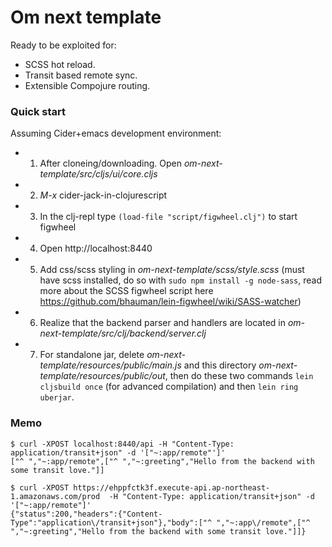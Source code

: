 # Om next template

Ready to be exploited for:
  - SCSS hot reload.
  - Transit based remote sync.
  - Extensible Compojure routing.

### Quick start
Assuming Cider+emacs development environment:
* 1. After cloneing/downloading. Open _om-next-template/src/cljs/ui/core.cljs_
* 2. *M-x* cider-jack-in-clojurescript
* 3. In the clj-repl type `(load-file "script/figwheel.clj")` to start figwheel
* 4. Open http://localhost:8440
* 5. Add css/scss styling in  _om-next-template/scss/style.scss_ (must have scss installed, do so with `sudo npm install -g node-sass`, read more about the SCSS figwheel script here https://github.com/bhauman/lein-figwheel/wiki/SASS-watcher)
* 6. Realize that the backend parser and handlers are located in _om-next-template/src/clj/backend/server.clj_
* 7. For standalone jar, delete _om-next-template/resources/public/main.js_ and this directory _om-next-template/resources/public/out_, then do these two commands `lein cljsbuild once` (for advanced compilation) and then `lein ring uberjar`.

### Memo

```
$ curl -XPOST localhost:8440/api -H "Content-Type: application/transit+json" -d '["~:app/remote"']'
["^ ","~:app/remote",["^ ","~:greeting","Hello from the backend with some transit love."]]

$ curl -XPOST https://ehppfctk3f.execute-api.ap-northeast-1.amazonaws.com/prod  -H "Content-Type: application/transit+json" -d '["~:app/remote"]'
{"status":200,"headers":{"Content-Type":"application\/transit+json"},"body":["^ ","~:app\/remote",["^ ","~:greeting","Hello from the backend with some transit love."]]}
```
